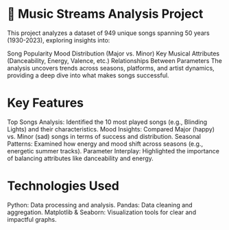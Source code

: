 # 🎵 Music Streams Analysis Project
This project analyzes a dataset of 949 unique songs spanning 50 years (1930-2023), exploring insights into:

Song Popularity
Mood Distribution (Major vs. Minor)
Key Musical Attributes (Danceability, Energy, Valence, etc.)
Relationships Between Parameters
The analysis uncovers trends across seasons, platforms, and artist dynamics, providing a deep dive into what makes songs successful.

# Key Features
Top Songs Analysis: Identified the 10 most played songs (e.g., Blinding Lights) and their characteristics.
Mood Insights: Compared Major (happy) vs. Minor (sad) songs in terms of success and distribution.
Seasonal Patterns: Examined how energy and mood shift across seasons (e.g., energetic summer tracks).
Parameter Interplay: Highlighted the importance of balancing attributes like danceability and energy.

# Technologies Used
Python: Data processing and analysis.
Pandas: Data cleaning and aggregation.
Matplotlib & Seaborn: Visualization tools for clear and impactful graphs.
